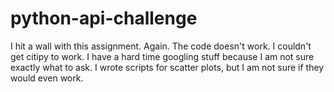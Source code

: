 # python-api-challenge

I hit a wall with this assignment.  Again. The code doesn't work.
I couldn't get citipy to work.  I have a hard time googling stuff because I am not sure exactly what to ask.
I wrote scripts for scatter plots, but I am not sure if they would even work.

